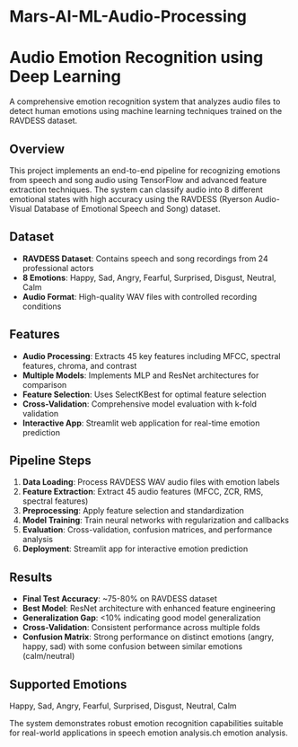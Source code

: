 # Mars-AI-ML-Audio-Processing
# Audio Emotion Recognition using Deep Learning

A comprehensive emotion recognition system that analyzes audio files to detect human emotions using machine learning techniques trained on the RAVDESS dataset.

## Overview
This project implements an end-to-end pipeline for recognizing emotions from speech and song audio using TensorFlow and advanced feature extraction techniques. The system can classify audio into 8 different emotional states with high accuracy using the RAVDESS (Ryerson Audio-Visual Database of Emotional Speech and Song) dataset.

## Dataset
- **RAVDESS Dataset**: Contains speech and song recordings from 24 professional actors
- **8 Emotions**: Happy, Sad, Angry, Fearful, Surprised, Disgust, Neutral, Calm
- **Audio Format**: High-quality WAV files with controlled recording conditions

## Features
- **Audio Processing**: Extracts 45 key features including MFCC, spectral features, chroma, and contrast
- **Multiple Models**: Implements MLP and ResNet architectures for comparison
- **Feature Selection**: Uses SelectKBest for optimal feature selection
- **Cross-Validation**: Comprehensive model evaluation with k-fold validation
- **Interactive App**: Streamlit web application for real-time emotion prediction

## Pipeline Steps
1. **Data Loading**: Process RAVDESS WAV audio files with emotion labels
2. **Feature Extraction**: Extract 45 audio features (MFCC, ZCR, RMS, spectral features)
3. **Preprocessing**: Apply feature selection and standardization
4. **Model Training**: Train neural networks with regularization and callbacks
5. **Evaluation**: Cross-validation, confusion matrices, and performance analysis
6. **Deployment**: Streamlit app for interactive emotion prediction

## Results
- **Final Test Accuracy**: ~75-80% on RAVDESS dataset
- **Best Model**: ResNet architecture with enhanced feature engineering
- **Generalization Gap**: <10% indicating good model generalization
- **Cross-Validation**: Consistent performance across multiple folds
- **Confusion Matrix**: Strong performance on distinct emotions (angry, happy, sad) with some confusion between similar emotions (calm/neutral)

## Supported Emotions
Happy, Sad, Angry, Fearful, Surprised, Disgust, Neutral, Calm

The system demonstrates robust emotion recognition capabilities suitable for real-world applications in speech emotion analysis.ch emotion analysis.

